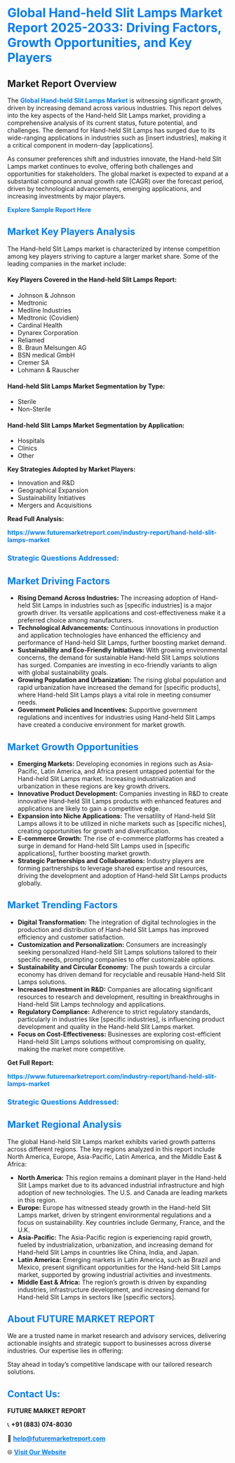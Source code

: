 <h1 style="color: #007BFF;">Global Hand-held Slit Lamps Market Report 2025-2033: Driving Factors, Growth Opportunities, and Key Players</h1>

<section id="overview">
<h2>Market Report Overview</h2>
<p>The <a href="https://www.futuremarketreport.com/industry-report/hand-held-slit-lamps-market" style="color: #007BFF; text-decoration: none;"><strong>Global Hand-held Slit Lamps Market</strong></a> is witnessing significant growth, driven by increasing demand across various industries. This report delves into the key aspects of the Hand-held Slit Lamps market, providing a comprehensive analysis of its current status, future potential, and challenges. The demand for Hand-held Slit Lamps has surged due to its wide-ranging applications in industries such as [insert industries], making it a critical component in modern-day [applications].</p>
<p>As consumer preferences shift and industries innovate, the Hand-held Slit Lamps market continues to evolve, offering both challenges and opportunities for stakeholders. The global market is expected to expand at a substantial compound annual growth rate (CAGR) over the forecast period, driven by technological advancements, emerging applications, and increasing investments by major players.</p>
</section>

<section id="overview">
<p><a href="https://www.futuremarketreport.com/request-sample/reportId=33932" style="color: #007BFF; text-decoration: none;"><strong>Explore Sample Report Here</strong></a></p>
</section>

<section id="key-players">
<h2 style="color: #007BFF;">Market Key Players Analysis</h2>
<p>The Hand-held Slit Lamps market is characterized by intense competition among key players striving to capture a larger market share. Some of the leading companies in the market include:</p>
<h4>Key Players Covered in the Hand-held Slit Lamps Report:</h4>
<ul><li>Johnson &amp; Johnson</li><li>Medtronic</li><li>Medline Industries</li><li>Medtronic (Covidien)</li><li>Cardinal Health</li><li>Dynarex Corporation</li><li>Reliamed</li><li>B. Braun Melsungen AG</li><li>BSN medical GmbH</li><li>Cremer SA</li><li>Lohmann &amp; Rauscher</li></ul>
<h4>Hand-held Slit Lamps Market Segmentation by Type:</h4>
<ul><li>Sterile</li><li>Non-Sterile</li></ul>

<h4>Hand-held Slit Lamps Market Segmentation by Application:</h4>
<ul><li>Hospitals</li><li>Clinics</li><li>Other</li></ul>
<p><strong>Key Strategies Adopted by Market Players:</strong></p>
<ul>
<li>Innovation and R&D</li>
<li>Geographical Expansion</li>
<li>Sustainability Initiatives</li>
<li>Mergers and Acquisitions</li>
</ul>
</section>

<section>
<p><strong>Read Full Analysis: </strong></p><a href="https://www.futuremarketreport.com/industry-report/hand-held-slit-lamps-market" style="color: #007BFF; text-decoration: none;"><strong>https://www.futuremarketreport.com/industry-report/hand-held-slit-lamps-market</strong></a>
<h3 style="color: #007BFF;">Strategic Questions Addressed:</h3>
</section>

<section id="driving-factors">
<h2 style="color: #007BFF;">Market Driving Factors</h2>
<ul>
<li><strong>Rising Demand Across Industries:</strong> The increasing adoption of Hand-held Slit Lamps in industries such as [specific industries] is a major growth driver. Its versatile applications and cost-effectiveness make it a preferred choice among manufacturers.</li>
<li><strong>Technological Advancements:</strong> Continuous innovations in production and application technologies have enhanced the efficiency and performance of Hand-held Slit Lamps, further boosting market demand.</li>
<li><strong>Sustainability and Eco-Friendly Initiatives:</strong> With growing environmental concerns, the demand for sustainable Hand-held Slit Lamps solutions has surged. Companies are investing in eco-friendly variants to align with global sustainability goals.</li>
<li><strong>Growing Population and Urbanization:</strong> The rising global population and rapid urbanization have increased the demand for [specific products], where Hand-held Slit Lamps plays a vital role in meeting consumer needs.</li>
<li><strong>Government Policies and Incentives:</strong> Supportive government regulations and incentives for industries using Hand-held Slit Lamps have created a conducive environment for market growth.</li>
</ul>
</section>

<section id="growth-opportunities">
<h2 style="color: #007BFF;">Market Growth Opportunities</h2>
<ul>
<li><strong>Emerging Markets:</strong> Developing economies in regions such as Asia-Pacific, Latin America, and Africa present untapped potential for the Hand-held Slit Lamps market. Increasing industrialization and urbanization in these regions are key growth drivers.</li>
<li><strong>Innovative Product Development:</strong> Companies investing in R&D to create innovative Hand-held Slit Lamps products with enhanced features and applications are likely to gain a competitive edge.</li>
<li><strong>Expansion into Niche Applications:</strong> The versatility of Hand-held Slit Lamps allows it to be utilized in niche markets such as [specific niches], creating opportunities for growth and diversification.</li>
<li><strong>E-commerce Growth:</strong> The rise of e-commerce platforms has created a surge in demand for Hand-held Slit Lamps used in [specific applications], further boosting market growth.</li>
<li><strong>Strategic Partnerships and Collaborations:</strong> Industry players are forming partnerships to leverage shared expertise and resources, driving the development and adoption of Hand-held Slit Lamps products globally.</li>
</ul>
</section>

<section id="trending-factors">
<h2 style="color: #007BFF;">Market Trending Factors</h2>
<ul>
<li><strong>Digital Transformation:</strong> The integration of digital technologies in the production and distribution of Hand-held Slit Lamps has improved efficiency and customer satisfaction.</li>
<li><strong>Customization and Personalization:</strong> Consumers are increasingly seeking personalized Hand-held Slit Lamps solutions tailored to their specific needs, prompting companies to offer customizable options.</li>
<li><strong>Sustainability and Circular Economy:</strong> The push towards a circular economy has driven demand for recyclable and reusable Hand-held Slit Lamps solutions.</li>
<li><strong>Increased Investment in R&D:</strong> Companies are allocating significant resources to research and development, resulting in breakthroughs in Hand-held Slit Lamps technology and applications.</li>
<li><strong>Regulatory Compliance:</strong> Adherence to strict regulatory standards, particularly in industries like [specific industries], is influencing product development and quality in the Hand-held Slit Lamps market.</li>
<li><strong>Focus on Cost-Effectiveness:</strong> Businesses are exploring cost-efficient Hand-held Slit Lamps solutions without compromising on quality, making the market more competitive.</li>
</ul>
</section>

<section>
<p><strong>Get Full Report: </strong></p><a href="https://www.futuremarketreport.com/industry-report/hand-held-slit-lamps-market" style="color: #007BFF; text-decoration: none;"><strong>https://www.futuremarketreport.com/industry-report/hand-held-slit-lamps-market</strong></a>
<h3 style="color: #007BFF;">Strategic Questions Addressed:</h3>
</section>


<section id="regional-analysis">
<h2 style="color: #007BFF;">Market Regional Analysis</h2>
<p>The global Hand-held Slit Lamps market exhibits varied growth patterns across different regions. The key regions analyzed in this report include North America, Europe, Asia-Pacific, Latin America, and the Middle East & Africa:</p>
<ul>
<li><strong>North America:</strong> This region remains a dominant player in the Hand-held Slit Lamps market due to its advanced industrial infrastructure and high adoption of new technologies. The U.S. and Canada are leading markets in this region.</li>
<li><strong>Europe:</strong> Europe has witnessed steady growth in the Hand-held Slit Lamps market, driven by stringent environmental regulations and a focus on sustainability. Key countries include Germany, France, and the U.K.</li>
<li><strong>Asia-Pacific:</strong> The Asia-Pacific region is experiencing rapid growth, fueled by industrialization, urbanization, and increasing demand for Hand-held Slit Lamps in countries like China, India, and Japan.</li>
<li><strong>Latin America:</strong> Emerging markets in Latin America, such as Brazil and Mexico, present significant opportunities for the Hand-held Slit Lamps market, supported by growing industrial activities and investments.</li>
<li><strong>Middle East & Africa:</strong> The region’s growth is driven by expanding industries, infrastructure development, and increasing demand for Hand-held Slit Lamps in sectors like [specific sectors].</li>
</ul>
</section>

<footer>
<h2 style="color: #007BFF;">About FUTURE MARKET REPORT</h2>
<p>We are a trusted name in market research and advisory services, delivering actionable insights and strategic support to businesses across diverse industries. Our expertise lies in offering:</p>

<p>Stay ahead in today’s competitive landscape with our tailored research solutions.</p>

<h2 style="color: #007BFF;">Contact Us:</h2>
<p><strong>FUTURE MARKET REPORT</strong></p>
<p>📞 <strong>+91 (883) 074-8030</strong></p>
<p>📧 <strong><a href="mailto:help@futuremarketreport.com" style="color: #007BFF;">help@futuremarketreport.com</a></strong></p>
<p>🌐 <strong><a href="https://www.futuremarketreport.com/" style="color: #007BFF;">Visit Our Website</a></strong></p>
</footer>